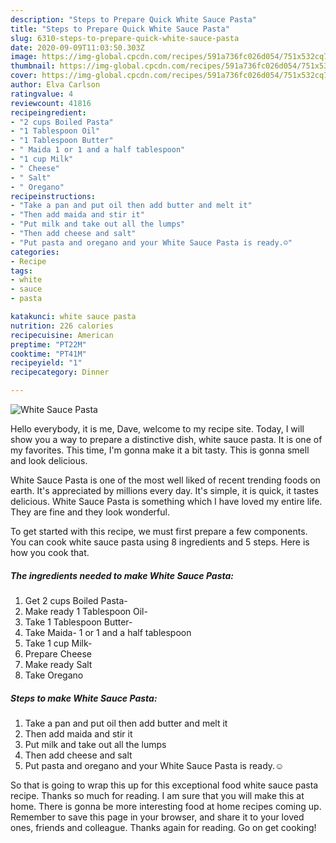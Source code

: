```yaml
---
description: "Steps to Prepare Quick White Sauce Pasta"
title: "Steps to Prepare Quick White Sauce Pasta"
slug: 6310-steps-to-prepare-quick-white-sauce-pasta
date: 2020-09-09T11:03:50.303Z
image: https://img-global.cpcdn.com/recipes/591a736fc026d054/751x532cq70/white-sauce-pasta-recipe-main-photo.jpg
thumbnail: https://img-global.cpcdn.com/recipes/591a736fc026d054/751x532cq70/white-sauce-pasta-recipe-main-photo.jpg
cover: https://img-global.cpcdn.com/recipes/591a736fc026d054/751x532cq70/white-sauce-pasta-recipe-main-photo.jpg
author: Elva Carlson
ratingvalue: 4
reviewcount: 41816
recipeingredient:
- "2 cups Boiled Pasta"
- "1 Tablespoon Oil"
- "1 Tablespoon Butter"
- " Maida 1 or 1 and a half tablespoon"
- "1 cup Milk"
- " Cheese"
- " Salt"
- " Oregano"
recipeinstructions:
- "Take a pan and put oil then add butter and melt it"
- "Then add maida and stir it"
- "Put milk and take out all the lumps"
- "Then add cheese and salt"
- "Put pasta and oregano and your White Sauce Pasta is ready.☺"
categories:
- Recipe
tags:
- white
- sauce
- pasta

katakunci: white sauce pasta 
nutrition: 226 calories
recipecuisine: American
preptime: "PT22M"
cooktime: "PT41M"
recipeyield: "1"
recipecategory: Dinner

---
```



![White Sauce Pasta](https://img-global.cpcdn.com/recipes/591a736fc026d054/751x532cq70/white-sauce-pasta-recipe-main-photo.jpg)

Hello everybody, it is me, Dave, welcome to my recipe site. Today, I will show you a way to prepare a distinctive dish, white sauce pasta. It is one of my favorites. This time, I'm gonna make it a bit tasty. This is gonna smell and look delicious.



White Sauce Pasta is one of the most well liked of recent trending foods on earth. It's appreciated by millions every day. It's simple, it is quick, it tastes delicious. White Sauce Pasta is something which I have loved my entire life. They are fine and they look wonderful.


To get started with this recipe, we must first prepare a few components. You can cook white sauce pasta using 8 ingredients and 5 steps. Here is how you cook that.

<!--inarticleads1-->

##### The ingredients needed to make White Sauce Pasta:

1. Get 2 cups Boiled Pasta-
1. Make ready 1 Tablespoon Oil-
1. Take 1 Tablespoon Butter-
1. Take  Maida- 1 or 1 and a half tablespoon
1. Take 1 cup Milk-
1. Prepare  Cheese
1. Make ready  Salt
1. Take  Oregano




<!--inarticleads2-->

##### Steps to make White Sauce Pasta:

1. Take a pan and put oil then add butter and melt it
1. Then add maida and stir it
1. Put milk and take out all the lumps
1. Then add cheese and salt
1. Put pasta and oregano and your White Sauce Pasta is ready.☺




So that is going to wrap this up for this exceptional food white sauce pasta recipe. Thanks so much for reading. I am sure that you will make this at home. There is gonna be more interesting food at home recipes coming up. Remember to save this page in your browser, and share it to your loved ones, friends and colleague. Thanks again for reading. Go on get cooking!
